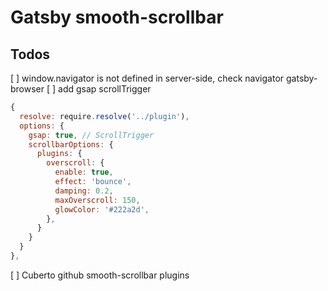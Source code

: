 # Gatsby smooth-scrollbar

## Todos

[ ] window.navigator is not defined in server-side, check navigator gatsby-browser
[ ] add gsap scrollTrigger
```js
{
  resolve: require.resolve('../plugin'),
  options: {
    gsap: true, // ScrollTrigger
    scrollbarOptions: {
      plugins: {
        overscroll: {
          enable: true,
          effect: 'bounce',
          damping: 0.2,
          maxOverscroll: 150,
          glowColor: '#222a2d',
        },
      }
    }
  }
},
```
[ ] Cuberto github smooth-scrollbar plugins
